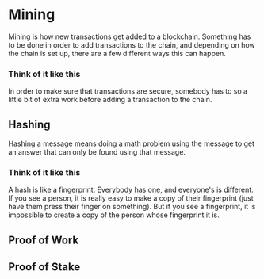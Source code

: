 # Mining
Mining is how new transactions get added to a blockchain. Something has to be done in order to add transactions to the chain, and depending on how the chain is set up, there are a few different ways this can happen.

### Think of it like this
In order to make sure that transactions are secure, somebody has to so a little bit of extra work before adding a transaction to the chain. 

## Hashing
Hashing a message means doing a math problem using the message to get an answer that can only be found using that message.

### Think of it like this
A hash is like a fingerprint. Everybody has one, and everyone's is different. If you see a person, it is really easy to make a copy of their fingerprint (just have them press their finger on something). But if you see a fingerprint, it is impossible to create a copy of the person whose fingerprint it is. 

## Proof of Work

## Proof of Stake
